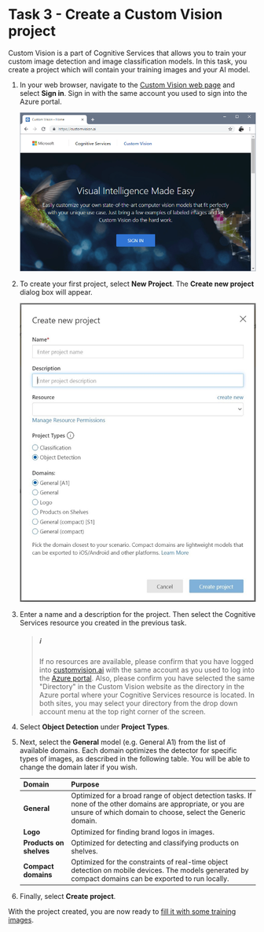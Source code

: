# Task 3 - Create a Custom Vision project

Custom Vision is a part of Cognitive Services that allows you to train your custom image detection and image classification models. In this task, you create a project which will contain your training images and your AI model.

1. In your web browser, navigate to the [Custom Vision web page](https://customvision.ai) and select __Sign in__. Sign in with the same account you used to sign into the Azure portal.

    ![Image of the sign-in page](media/03/browser-home.png)


1. To create your first project, select **New Project**. The **Create new project** dialog box will appear.

    ![The new project dialog box has fields for name, description, and domains.](media/03/new-project.png)

1. Enter a name and a description for the project. Then select the Cognitive Services resource you created in the previous task.

   > ##### ℹ️
   > If no resources are available, please confirm that you have logged into [customvision.ai](https://customvision.ai) with the same account as you used to log into the [Azure portal](https://portal.azure.com/). Also, please confirm you have selected the same "Directory" in the Custom Vision website as the directory in the Azure portal where your Cognitive Services resource is located. In both sites, you may select your directory from the drop down account menu at the top right corner of the screen. 

1. Select __Object Detection__ under __Project Types__.

1. Next, select the **General** model (e.g. General A1) from the list of available domains.  Each domain optimizes the detector for specific types of images, as described in the following table. You will be able to change the domain later if you wish.

    |Domain|Purpose|
    |---|---|
    |__General__| Optimized for a broad range of object detection tasks. If none of the other domains are appropriate, or you are unsure of which domain to choose, select the Generic domain. |
    |__Logo__|Optimized for finding brand logos in images.|
    |__Products on shelves__|Optimized for detecting and classifying products on shelves.|
    |__Compact domains__| Optimized for the constraints of real-time object detection on mobile devices. The models generated by compact domains can be exported to run locally.|

1. Finally, select __Create project__.

With the project created, you are now ready to [fill it with some training images](04-Get%20training%20data%20for%20your%20AI%20model.md).
